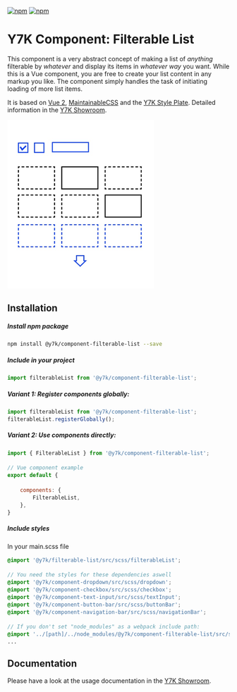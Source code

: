 [![npm](https://img.shields.io/npm/l/@y7k/component-filterable-list.svg)](https://www.npmjs.com/package/@y7k/component-filterable-list) [![npm](https://img.shields.io/npm/v/@y7k/component-filterable-list.svg)](https://www.npmjs.com/package/@y7k/component-filterable-list)

# Y7K Component: Filterable List

This component is a very abstract concept of making a list of _anything_ filterable by _whatever_ and display its items in _whatever way_ you want. While this is a Vue component, you are free to create your list content in any markup you like. The component simply handles the task of initiating loading of more list items. 

It is based on [Vue 2](https://vuejs.org), [MaintainableCSS](https://maintainablecss.com/) and the [Y7K Style Plate](https://github.com/y7k/style). Detailed information in the [Y7K Showroom](https://showroom.y7k.tools/showroom/pages/components/lists/filterable-list/index-filterable-list).

![Component](img-component.png)


## Installation

##### Install npm package
```bash
npm install @y7k/component-filterable-list --save
```

##### Include in your project
```js
import filterableList from '@y7k/component-filterable-list';
```

##### Variant 1: Register components globally:
```js
import filterableList from '@y7k/component-filterable-list';
filterableList.registerGlobally();
```
 
##### Variant 2: Use components directly:
```js
import { FilterableList } from '@y7k/component-filterable-list';

// Vue component example
export default {

    components: {
        FilterableList,
    },
}
```

##### Include styles
In your main.scss file
```scss
@import '@y7k/filterable-list/src/scss/filterableList';

// You need the styles for these dependencies aswell
@import '@y7k/component-dropdown/src/scss/dropdown';
@import '@y7k/component-checkbox/src/scss/checkbox';
@import '@y7k/component-text-input/src/scss/textInput';
@import '@y7k/component-button-bar/src/scss/buttonBar';
@import '@y7k/component-navigation-bar/src/scss/navigationBar';

// If you don't set "node_modules" as a webpack include path:
@import '../[path]/../node_modules/@y7k/component-filterable-list/src/scss/filterableList';
...
```


## Documentation
Please have a look at the usage documentation in the [Y7K Showroom](https://showroom.y7k.tools/showroom/pages/components/lists/filterable-list/index-filterable-list).
